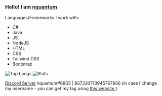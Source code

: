 ### Hello! I am <a href="https://nquantum.best">nquantum</a>

Languages/Frameworks I work with:
<ul>
    <li>C#</li>  
    <li>Java</li>   
    <li>JS</li>
    <li>NodeJS</li>
    <li>HTML</li>
    <li>CSS</li>
    <li>Tailwind CSS</li>
    <li>Bootstrap</li>
</ul>

![Top Langs](https://github-readme-stats.vercel.app/api/top-langs/?username=intexception&langs_count=8)
![Stats](https://github-readme-stats.vercel.app/api?username=intexception&show_icons=true&theme=radical)

<a href="https://discord.gg/9Zq4BEBU4s">Discord Server</a>
nquantum#8865 | 867330713945767966 (in case I change my username - you can get my tag using <a href="https://discord.id">this website </a>)

